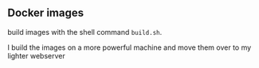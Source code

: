## Docker images

build images with the shell command `build.sh`. 

I build the images on a more powerful machine and move them over to my lighter webserver
